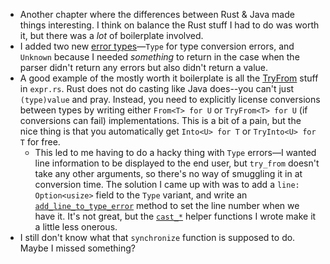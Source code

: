 * Another chapter where the differences between Rust & Java made things interesting. I think on balance the Rust stuff I had to do was worth it, but there was a _lot_ of boilerplate involved.
* I added two new [error types](../main/src/errors.rs)&mdash;`Type` for type conversion errors, and `Unknown` because I needed _something_ to return in the case when the parser didn't return any errors but also didn't return a value.
* A good example of the mostly worth it boilerplate is all the [TryFrom](../main/src/expr.rs#L47) stuff in `expr.rs`. Rust does not do casting like Java does--you can't just `(type)value` and pray. Instead, you need to explicitly license conversions between types by writing either `From<T> for U` or `TryFrom<T> for U` (if conversions can fail) implementations. This is a bit of a pain, but the nice thing is that you automatically get `Into<U> for T` or `TryInto<U> for T` for free.
    * This led to me having to do a hacky thing with `Type` errors&mdash;I wanted line information to be displayed to the end user, but `try_from` doesn't take any other arguments, so there's no way of smuggling it in at conversion time. The solution I came up with was to add a `line: Option<usize>` field to the `Type` variant, and write an [`add_line_to_type_error`](../main/src/errors.rs#L42) method to set the line number when we have it. It's not great, but the [`cast_*`](../main/src/interpreter.rs#L92) helper functions I wrote make it a little less onerous.
* I still don't know what that `synchronize` function is supposed to do. Maybe I missed something?
